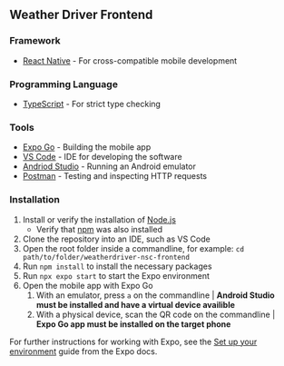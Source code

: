 ## Weather Driver Frontend

### Framework
* [React Native](https://reactnative.dev/) - For cross-compatible mobile development

### Programming Language
* [TypeScript](https://www.typescriptlang.org/) - For strict type checking

### Tools
* [Expo Go](https://expo.dev/) - Building the mobile app
* [VS Code](https://code.visualstudio.com/download) - IDE for developing the software 
* [Andriod Studio](https://developer.android.com/studio) - Running an Android emulator
* [Postman](https://www.postman.com/downloads/) - Testing and inspecting HTTP requests

### Installation

1. Install or verify the installation of [Node.js](https://nodejs.org/en/download)
    * Verify that [npm](https://docs.npmjs.com/downloading-and-installing-node-js-and-npm) was also installed
2. Clone the repository into an IDE, such as VS Code
3. Open the root folder inside a commandline, for example: `cd path/to/folder/weatherdriver-nsc-frontend`
5. Run `npm install` to install the necessary packages
6. Run `npx expo start` to start the Expo environment
7. Open the mobile app with Expo Go
    1. With an emulator, press `a` on the commandline | **Android Studio must be installed and have a virtual device availible**
    2. With a physical device, scan the QR code on the commandline | **Expo Go app must be installed on the target phone**

For further instructions for working with Expo, see the [Set up your environment](https://docs.expo.dev/get-started/set-up-your-environment) guide from the Expo docs.

